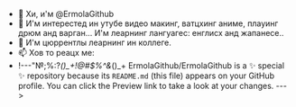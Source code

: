 - 👋 Хи, и'м @ErmolaGithub
- 👀 И'м интерестед ин утубе видео макинг, ватцхинг аниме, плауинг дрюм анд варган... И'м леарнинг лангуагес: енглисх анд жапанесе..
- 🌱 И'м цюррентлы леарнинг ин коллеге.
- 📫 Хов то реацх ме: 
- !---"№;%:?*()_+!@#$%^&*()_+
ErmolaGithub/ErmolaGithub is a ✨ special ✨ repository because its `README.md` (this file) appears on your GitHub profile.
You can click the Preview link to take a look at your changes.
--->
